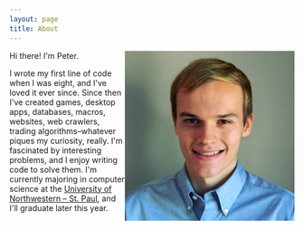 ```yaml
---
layout: page
title: About
---
```


<img src="/public/images/profile.jpg" width="300" align="right">

Hi there! I'm Peter.

I wrote my first line of code when I was eight, and I've loved it ever since. Since then I've created games, desktop apps, databases, macros, websites, web crawlers, trading algorithms–whatever piques my curiosity, really. I'm fascinated by interesting problems, and I enjoy writing code to solve them. I'm currently majoring in computer science at the [University of Northwestern – St. Paul](https://unwsp.edu/), and I'll graduate later this year.
